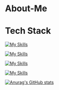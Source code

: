 # About-Me



# Tech Stack
[![My Skills](https://skillicons.dev/icons?i=py,sklearn,pytorch,tensorflow,ai)](https://skillicons.dev)

[![My Skills](https://skillicons.dev/icons?i=r,postgres,mysql,mongodb,sqllite)](https://skillicons.dev)

[![My Skills](https://skillicons.dev/icons?i=js,flask,html,css,express,react,nodejs,django)](https://skillicons.dev)

[![My Skills](https://skillicons.dev/icons?i=pycharm,github,figma,heroku,gcp)](https://skillicons.dev)

[![Anurag's GitHub stats](https://github-readme-stats.vercel.app/api?username=ecolindiaz)](https://github.com/ecolindiaz/github-readme-stats)
